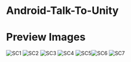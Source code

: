 # Android-Talk-To-Unity

# Preview Images

![SC1](https://github.com/VimalPatel14/Android-Talk-To-Unity/blob/master/sc/sc1.jpg)     ![SC2](https://github.com/VimalPatel14/Android-Talk-To-Unity/blob/master/sc/sc2.jpg) ![SC3](https://github.com/VimalPatel14/Android-Talk-To-Unity/blob/master/sc/sc3.jpg)  ![SC4](https://github.com/VimalPatel14/Android-Talk-To-Unity/blob/master/sc/sc4.jpg) ![SC5](https://github.com/VimalPatel14/Android-Talk-To-Unity/blob/master/sc/sc5.jpg)![SC6](https://github.com/VimalPatel14/Android-Talk-To-Unity/blob/master/sc/sc6.jpg) ![SC7](https://github.com/VimalPatel14/Android-Talk-To-Unity/blob/master/sc/sc7.jpg)
